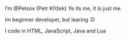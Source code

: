 I’m @Petsox (Petr Křížek)
Ye its me, it is just me.

Im beginner developer, but learing :D

I code in HTML, JavaScript, Java and Lua
